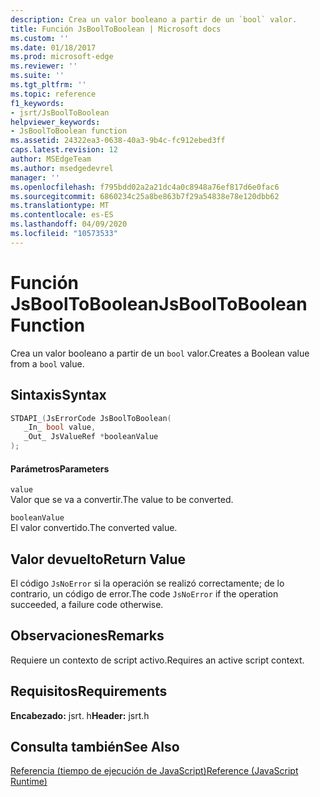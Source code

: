 ```yaml
---
description: Crea un valor booleano a partir de un `bool` valor.
title: Función JsBoolToBoolean | Microsoft docs
ms.custom: ''
ms.date: 01/18/2017
ms.prod: microsoft-edge
ms.reviewer: ''
ms.suite: ''
ms.tgt_pltfrm: ''
ms.topic: reference
f1_keywords:
- jsrt/JsBoolToBoolean
helpviewer_keywords:
- JsBoolToBoolean function
ms.assetid: 24322ea3-0638-40a3-9b4c-fc912ebed3ff
caps.latest.revision: 12
author: MSEdgeTeam
ms.author: msedgedevrel
manager: ''
ms.openlocfilehash: f795bdd02a2a21dc4a0c8948a76ef817d6e0fac6
ms.sourcegitcommit: 6860234c25a8be863b7f29a54838e78e120dbb62
ms.translationtype: MT
ms.contentlocale: es-ES
ms.lasthandoff: 04/09/2020
ms.locfileid: "10573533"
---
```

# <span data-ttu-id="b795b-103">Función JsBoolToBoolean</span><span class="sxs-lookup"><span data-stu-id="b795b-103">JsBoolToBoolean Function</span></span>
<span data-ttu-id="b795b-104">Crea un valor booleano a partir de un `bool` valor.</span><span class="sxs-lookup"><span data-stu-id="b795b-104">Creates a Boolean value from a `bool` value.</span></span>  
  
## <span data-ttu-id="b795b-105">Sintaxis</span><span class="sxs-lookup"><span data-stu-id="b795b-105">Syntax</span></span>  
  
```cpp  
STDAPI_(JsErrorCode JsBoolToBoolean(  
   _In_ bool value,  
   _Out_ JsValueRef *booleanValue  
);  
```  
  
#### <span data-ttu-id="b795b-106">Parámetros</span><span class="sxs-lookup"><span data-stu-id="b795b-106">Parameters</span></span>  
 `value`  
 <span data-ttu-id="b795b-107">Valor que se va a convertir.</span><span class="sxs-lookup"><span data-stu-id="b795b-107">The value to be converted.</span></span>  
  
 `booleanValue`  
 <span data-ttu-id="b795b-108">El valor convertido.</span><span class="sxs-lookup"><span data-stu-id="b795b-108">The converted value.</span></span>  
  
## <span data-ttu-id="b795b-109">Valor devuelto</span><span class="sxs-lookup"><span data-stu-id="b795b-109">Return Value</span></span>  
 <span data-ttu-id="b795b-110">El código `JsNoError` si la operación se realizó correctamente; de lo contrario, un código de error.</span><span class="sxs-lookup"><span data-stu-id="b795b-110">The code `JsNoError` if the operation succeeded, a failure code otherwise.</span></span>  
  
## <span data-ttu-id="b795b-111">Observaciones</span><span class="sxs-lookup"><span data-stu-id="b795b-111">Remarks</span></span>  
 <span data-ttu-id="b795b-112">Requiere un contexto de script activo.</span><span class="sxs-lookup"><span data-stu-id="b795b-112">Requires an active script context.</span></span>  
  
## <span data-ttu-id="b795b-113">Requisitos</span><span class="sxs-lookup"><span data-stu-id="b795b-113">Requirements</span></span>  
 <span data-ttu-id="b795b-114">**Encabezado:** jsrt. h</span><span class="sxs-lookup"><span data-stu-id="b795b-114">**Header:** jsrt.h</span></span>  
  
## <span data-ttu-id="b795b-115">Consulta también</span><span class="sxs-lookup"><span data-stu-id="b795b-115">See Also</span></span>  
 [<span data-ttu-id="b795b-116">Referencia (tiempo de ejecución de JavaScript)</span><span class="sxs-lookup"><span data-stu-id="b795b-116">Reference (JavaScript Runtime)</span></span>](../chakra-hosting/reference-javascript-runtime.md)